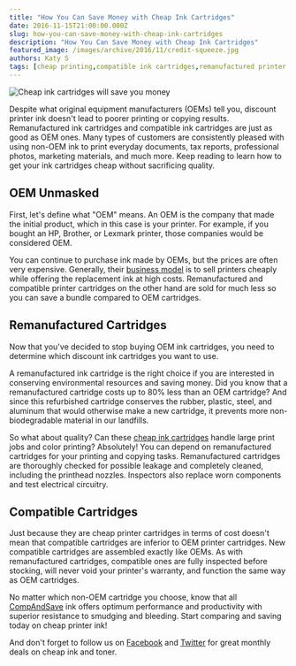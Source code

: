 ```yaml
---
title: "How You Can Save Money with Cheap Ink Cartridges"
date: 2016-11-15T21:00:00.000Z
slug: how-you-can-save-money-with-cheap-ink-cartridges
description: "How You Can Save Money with Cheap Ink Cartridges"
featured_image: /images/archive/2016/11/credit-squeeze.jpg
authors: Katy S
tags: [cheap printing,compatible ink cartridges,remanufactured printer cartridges,ink cartridges]
---
```


![Cheap ink cartridges will save you money](/blog/images/credit-squeeze.jpg "Save money with cheap ink cartridges")

Despite what original equipment manufacturers (OEMs) tell you, discount printer ink doesn't lead to poorer printing or copying results. Remanufactured ink cartridges and compatible ink cartridges are just as good as OEM ones. Many types of customers are consistently pleased with using non-OEM ink to print everyday documents, tax reports, professional photos, marketing materials, and much more. Keep reading to learn how to get your ink cartridges cheap without sacrificing quality.  

## OEM Unmasked

First, let's define what "OEM" means. An OEM is the company that made the initial product, which in this case is your printer. For example, if you bought an HP, Brother, or Lexmark printer, those companies would be considered OEM. 

You can continue to purchase ink made by OEMs, but the prices are often very expensive. Generally, their [business model](https://blog.compandsave.com/2016/09/the-truth-about-printers.html) is to sell printers cheaply while offering the replacement ink at high costs. Remanufactured and compatible printer cartridges on the other hand are sold for much less so you can save a bundle compared to OEM cartridges. 

## Remanufactured Cartridges 

Now that you've decided to stop buying OEM ink cartridges, you need to determine which discount ink cartridges you want to use.

A remanufactured ink cartridge is the right choice if you are interested in conserving environmental resources and saving money. Did you know that a remanufactured cartridge costs up to 80% less than an OEM cartridge? And since this refurbished cartridge conserves the rubber, plastic, steel, and aluminum that would otherwise make a new cartridge, it prevents more non-biodegradable material in our landfills.

So what about quality? Can these [cheap ink cartridges](https://www.compandsave.com/) handle large print jobs and color printing? Absolutely! You can depend on remanufactured cartridges for your printing and copying tasks. Remanufactured cartridges are thoroughly checked for possible leakage and completely cleaned, including the printhead nozzles. Inspectors also replace worn components and test electrical circuitry. 

## Compatible Cartridges

Just because they are cheap printer cartridges in terms of cost doesn't mean that compatible cartridges are inferior to OEM printer cartridges. New compatible cartridges are assembled exactly like OEMs. As with remanufactured cartridges, compatible ones are fully inspected before stocking, will never void your printer's warranty, and function the same way as OEM cartridges.

No matter which non-OEM cartridge you choose, know that all [CompAndSave](https://www.compandsave.com/) ink offers optimum performance and productivity with superior resistance to smudging and bleeding. Start comparing and saving today on cheap printer ink!

And don't forget to follow us on [Facebook](https://www.facebook.com/compandsave.ink/) and [Twitter](https://twitter.com/compandsave) for great monthly deals on cheap ink and toner.